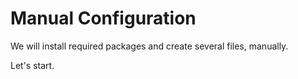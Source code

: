 # Manual Configuration

We will install required packages and create several files, manually.

Let's start.
